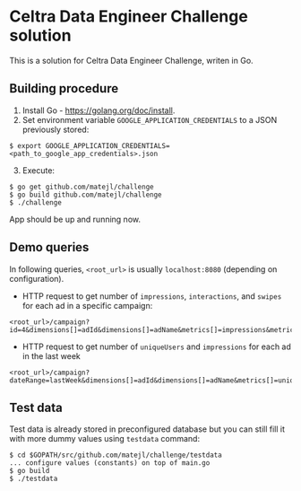 # Celtra Data Engineer Challenge solution

This is a solution for Celtra Data Engineer Challenge, writen in Go.

## Building procedure

1. Install Go - https://golang.org/doc/install.
2. Set environment variable `GOOGLE_APPLICATION_CREDENTIALS` to a JSON
previously stored:
```
$ export GOOGLE_APPLICATION_CREDENTIALS=<path_to_google_app_credentials>.json
```
3. Execute:
```
$ go get github.com/matejl/challenge
$ go build github.com/matejl/challenge
$ ./challenge
```

App should be up and running now.

## Demo queries

In following queries, `<root_url>` is usually `localhost:8080` (depending on configuration).

- HTTP request to get number of `impressions`, `interactions`, and `swipes` for each ad in a specific campaign:
```
<root_url>/campaign?id=4&dimensions[]=adId&dimensions[]=adName&metrics[]=impressions&metrics[]=swipes&metrics[]=pinches&metrics[]=touches
```

- HTTP request to get number of `uniqueUsers` and `impressions` for each ad in the last week
```
<root_url>/campaign?dateRange=lastWeek&dimensions[]=adId&dimensions[]=adName&metrics[]=uniqueUsers&metrics[]=impressions
```

## Test data

Test data is already stored in preconfigured database but you can still
fill it with more dummy values using `testdata` command:

```
$ cd $GOPATH/src/github.com/matejl/challenge/testdata
... configure values (constants) on top of main.go
$ go build
$ ./testdata
```